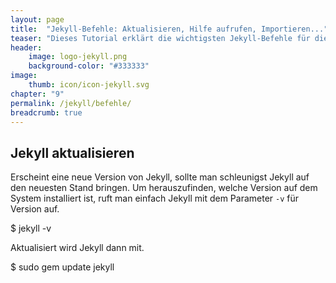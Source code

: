 ```yaml
---
layout: page
title:  "Jekyll-Befehle: Aktualisieren, Hilfe aufrufen, Importieren..."
teaser: "Dieses Tutorial erklärt die wichtigsten Jekyll-Befehle für die Konsole, um z.B. Jekyll zu aktualisieren, oder ein Blog zu importieren."
header:
    image: logo-jekyll.png
    background-color: "#333333"
image:
    thumb: icon/icon-jekyll.svg
chapter: "9"
permalink: /jekyll/befehle/
breadcrumb: true
---
```

## Jekyll aktualisieren

Erscheint eine neue Version von Jekyll, sollte man schleunigst Jekyll auf den neuesten Stand bringen. Um herauszufinden, welche Version auf dem System installiert ist, ruft man einfach Jekyll mit dem Parameter `-v` für Version auf.

<div class="alert-box radius terminal" markdown="1">
$ jekyll -v
</div>

Aktualisiert wird Jekyll dann mit.

<div class="alert-box radius terminal" markdown="1">
$ sudo gem update jekyll
</div>




 [1]: #
 [2]: #
 [3]: #
 [4]: #
 [5]: #
 [6]: #
 [7]: #
 [8]: #
 [9]: #
 [10]: #